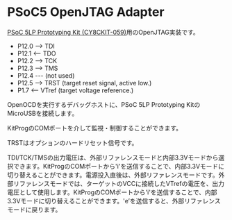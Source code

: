 # PSoC5 OpenJTAG Adapter

[PSoC 5LP Prototyping Kit (CY8CKIT-059)](http://japan.cypress.com/?rid=108038)用のOpenJTAG実装です。

- P12.0 --> TDI
- P12.1 <-- TDO
- P12.2 --> TCK
- P12.3 --> TMS
- P12.4 --- (not used)
- P12.5 --> TRST (target reset signal, active low.)
- P1.7  <-- VTref (target voltage reference.)

OpenOCDを実行するデバッグホストに、PSoC 5LP Prototyping KitのMicroUSBを接続します。

KitProgのCOMポートを介して監視・制御することができます。

TRSTはオプションのハードリセット信号です。

TDI/TCK/TMSの出力電圧は、外部リファレンスモードと内部3.3Vモードから選択できます。KitProgのCOMポートから'i'を送信することで、内部3.3Vモードに切り替えることができます。電源投入直後は、外部リファレンスモードです。外部リファレンスモードでは、ターゲットのVCCに接続したVTrefの電圧を、出力電圧として使用します。KitProgのCOMポートから'i'を送信することで、内部3.3Vモードに切り替えることができます。'e’を送信すると、外部リファレンスモードに戻ります。
